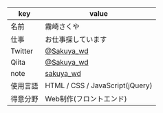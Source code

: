 | key | value |
----|-----
| 名前 | 霧崎さくや |
| 仕事 | お仕事探しています |
| Twitter | [@Sakuya_wd](https://twitter.com/Sakuya_wd)|
| Qiita | [@Sakuya_wd](https://qiita.com/Sakuya_wd)|
| note | [sakuya_wd](https://note.com/sakuya_wd)|
| 使用言語 | HTML / CSS / JavaScript(jQuery)|
| 得意分野 | Web制作(フロントエンド)|


